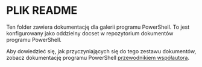 # <a name="readme"></a>PLIK README

Ten folder zawiera dokumentację dla galerii programu PowerShell.
To jest konfigurowany jako oddzielny docset w repozytorium dokumentów programu PowerShell.

Aby dowiedzieć się, jak przyczyniających się do tego zestawu dokumentów, zobacz dokumentację programu PowerShell [przewodnikiem współautora](https://github.com/PowerShell/PowerShell-Docs/blob/staging/CONTRIBUTING.md).
